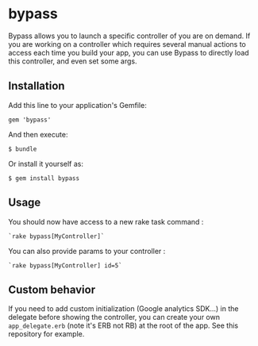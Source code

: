 # bypass

Bypass allows you to launch a specific controller of you are on demand. If you are working on a controller which requires several manual actions to access each time you build your app, you can use Bypass to directly load this controller, and even set some args.

## Installation

Add this line to your application's Gemfile:

    gem 'bypass'

And then execute:

    $ bundle

Or install it yourself as:

    $ gem install bypass

## Usage

You should now have access to a new rake task command :

    `rake bypass[MyController]`

You can also provide params to your controller :

    `rake bypass[MyController] id=5`

## Custom behavior

If you need to add custom initialization (Google analytics SDK...) in the delegate before showing the controller, you can create your own `app_delegate.erb` (note it's ERB not RB) at the root of the app. See this repository for example.
